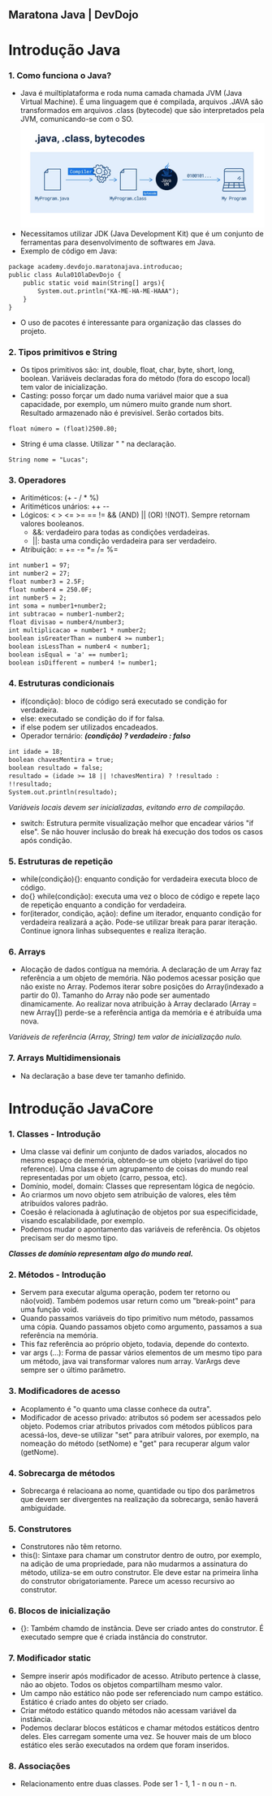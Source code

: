 ## Maratona Java | DevDojo
# Introdução Java
### 1. Como funciona o Java?
- Java é muiltiplataforma e roda numa camada chamada JVM (Java Virtual Machine). É uma linguagem que é compilada, arquivos .JAVA são transformados em arquivos .class (bytecode) que são interpretados pela JVM, comunicando-se com o SO.
![img.png](img.png)
- Necessitamos utilizar JDK (Java Development Kit) que é um conjunto de ferramentas para desenvolvimento de softwares em Java.
- Exemplo de código em Java:

```
package academy.devdojo.maratonajava.introducao;
public class Aula01OlaDevDojo {
	public static void main(String[] args){
		System.out.println("KA-ME-HA-ME-HAAA");	
	}
}
```
- O uso de pacotes é interessante para organização das classes do projeto.
### 2. Tipos primitivos e String
- Os tipos primitivos são: int, double, float, char, byte, short, long, boolean. Variáveis declaradas fora do método (fora do escopo local) tem valor de inicialização.
- Casting: posso forçar um dado numa variável maior que a sua capacidade, por exemplo, um número muito grande num short. Resultado armazenado não é previsível. Serão cortados bits.
```
float número = (float)2500.80; 
```
- String é uma classe. Utilizar " " na declaração.
````declarative
String nome = "Lucas";
````
### 3. Operadores
- Aritiméticos: (+ - / * %)
- Aritiméticos unários: ++ --
- Lógicos: < > <= >= == != && (AND) || (OR) !(NOT). Sempre retornam valores booleanos.
  - &&: verdadeiro para todas as condições verdadeiras.
  - ||: basta uma condição verdadeira para ser verdadeiro.
- Atribuição: = += -= *= /= %=
````declarative
int number1 = 97;
int number2 = 27;
float number3 = 2.5F;
float number4 = 250.0F;
int number5 = 2;
int soma = number1+number2;
int subtracao = number1-number2;
float divisao = number4/number3;
int multiplicacao = number1 * number2;
boolean isGreaterThan = number4 >= number1;
boolean isLessThan = number4 < number1;
boolean isEqual = 'a' == number1;
boolean isDifferent = number4 != number1;
````
### 4. Estruturas condicionais
- if(condição): bloco de código será executado se condição for verdadeira.
- else: executado se condição do if for falsa.
- if else podem ser utilizados encadeados.
- Operador ternário: ***(condição) ? verdadeiro : falso***
````declarative
int idade = 18;
boolean chavesMentira = true;
boolean resultado = false;
resultado = (idade >= 18 || !chavesMentira) ? !resultado : !!resultado;
System.out.println(resultado);
````
*Variáveis locais devem ser inicializadas, evitando erro de compilação.*

- switch: Estrutura permite visualização melhor que encadear vários "if else". Se não houver inclusão do break há execução dos todos os casos após condição.

### 5. Estruturas de repetição

- while(condição){}: enquanto condição for verdadeira executa bloco de código.
- do{} while(condição): executa uma vez o bloco de código e repete laço de repetição enquanto a condição for verdadeira.
- for(iterador, condição, ação): define um iterador, enquanto condição for verdadeira realizará a ação. Pode-se utilizar break para parar iteração. Continue ignora linhas subsequentes e realiza iteração.

### 6. Arrays

- Alocação de dados contígua na memória. A declaração de um Array faz referência a um objeto de memória. Não podemos acessar posição que não existe no Array. Podemos iterar sobre posições do Array(indexado a partir do 0). Tamanho do Array não pode ser aumentado dinamicamente. Ao realizar nova atribuição à Array declarado (Array = new Array[]) perde-se a referência antiga da memória e é atribuída uma nova.

*Variáveis de referência (Array, String) tem valor de inicialização nulo.*

### 7. Arrays Multidimensionais

- Na declaração a base deve ter tamanho definido. 

# Introdução JavaCore

### 1. Classes - Introdução

- Uma classe vai definir um conjunto de dados variados, alocados no mesmo espaço de memória, obtendo-se um objeto (variável do tipo reference). Uma classe é um agrupamento de coisas do mundo real representadas por um objeto (carro, pessoa, etc).
- Domínio, model, domain: Classes que representam lógica de negócio.
- Ao criarmos um novo objeto sem atribuição de valores, eles têm atribuídos valores padrão.
- Coesão é relacionada à aglutinação de objetos por sua especificidade, visando escalabilidade, por exemplo.
- Podemos mudar o apontamento das variáveis de referência. Os objetos precisam ser do mesmo tipo.

***Classes de domínio representam algo do mundo real.***

### 2. Métodos - Introdução

- Servem para executar alguma operação, podem ter retorno ou não(void). Também podemos usar return como um "break-point" para uma função void. 
- Quando passamos variáveis do tipo primitivo num método, passamos uma cópia. Quando passamos objeto como argumento, passamos a sua referência na memória.
- This faz referência ao próprio objeto, todavia, depende do contexto.
- var args (...): Forma de passar vários elementos de um mesmo tipo para um método, java vai transformar valores num array. VarArgs deve sempre ser o último parâmetro.

### 3. Modificadores de acesso

- Acoplamento é "o quanto uma classe conhece da outra".
- Modificador de acesso privado: atributos só podem ser acessados pelo objeto. Podemos criar atributos privados com métodos públicos para acessá-los, deve-se utilizar "set" para atribuir valores, por exemplo, na nomeação do método (setNome) e "get" para recuperar algum valor (getNome). 

### 4. Sobrecarga de métodos

- Sobrecarga é relacioana ao nome, quantidade ou tipo dos parâmetros que devem ser divergentes na realização da sobrecarga, senão haverá ambiguidade.

### 5. Construtores

- Construtores não têm retorno.
- this(): Sintaxe para chamar um construtor dentro de outro, por exemplo, na adição de uma propriedade, para não mudarmos a assinatura do método, utiliza-se em outro construtor. Ele deve estar na primeira linha do construtor obrigatoriamente. Parece um acesso recursivo ao construtor.

### 6. Blocos de inicialização

- {}: Também chamdo de instância. Deve ser criado antes do construtor. É executado sempre que é criada instância do construtor.

### 7. Modificador static

- Sempre inserir após modificador de acesso. Atributo pertence à classe, não ao objeto. Todos os objetos compartilham mesmo valor.
- Um campo não estático não pode ser referenciado num campo estático. Estático é criado antes do objeto ser criado.
- Criar método estático quando métodos não acessam variável da instância.
- Podemos declarar blocos estáticos e chamar métodos estáticos dentro deles. Eles carregam somente uma vez. Se houver mais de um bloco estático eles serão executados na ordem que foram inseridos.

### 8. Associações

- Relacionamento entre duas classes. Pode ser 1 - 1, 1 - n ou n - n.